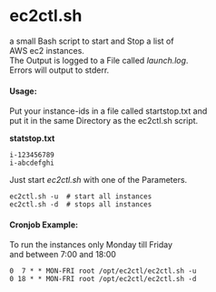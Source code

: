 # ec2ctl.sh
a small Bash script to start and Stop a list of <br>
AWS ec2 instances.<br>
The Output is logged to a File called *launch.log*.<br>
Errors will output to stderr.

#### Usage:
Put your instance-ids in a file called startstop.txt and <br>
put it in the same Directory as the ec2ctl.sh script.

**statstop.txt**

    i-123456789
    i-abcdefghi

Just start *ec2ctl.sh* with one of the Parameters.

    ec2ctl.sh -u  # start all instances
    ec2ctl.sh -d  # stops all instances



#### Cronjob Example:
To run the instances only Monday till Friday <br>
and between 7:00 and 18:00

    0  7 * * MON-FRI root /opt/ec2ctl/ec2ctl.sh -u
    0 18 * * MON-FRI root /opt/ec2ctl/ec2ctl.sh -d
